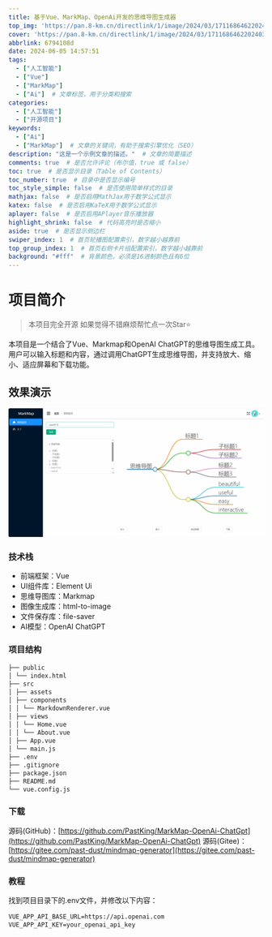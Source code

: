 ```yaml
---
title: 基于Vue、MarkMap、OpenAi开发的思维导图生成器
top_img: 'https://pan.8-km.cn/directlink/1/image/2024/03/17116864622024032904274240.jpg'
cover: 'https://pan.8-km.cn/directlink/1/image/2024/03/17116864622024032904274240.jpg'
abbrlink: 6794108d
date: 2024-06-05 14:57:51
tags: 
  - ["人工智能"]
  - ["Vue"]
  - ["MarkMap"]
  - ["Ai"]  # 文章标签，用于分类和搜索
categories: 
  - ["人工智能"]
  - ["开源项目"]
keywords: 
  - ["Ai"]
  - ["MarkMap"]  # 文章的关键词，有助于搜索引擎优化（SEO）
description: "这是一个示例文章的描述。"  # 文章的简要描述
comments: true  # 是否允许评论（布尔值，true 或 false）
toc: true  # 是否显示目录（Table of Contents）
toc_number: true  # 目录中是否显示编号
toc_style_simple: false  # 是否使用简单样式的目录
mathjax: false  # 是否启用MathJax用于数学公式显示
katex: false  # 是否启用KaTeX用于数学公式显示
aplayer: false  # 是否启用APlayer音乐播放器
highlight_shrink: false  # 代码高亮时是否缩小
aside: true  # 是否显示侧边栏
swiper_index: 1  # 首页轮播图配置索引，数字越小越靠前
top_group_index: 1  # 首页右侧卡片组配置索引，数字越小越靠前
background: "#fff"  # 背景颜色，必须是16进制颜色且有6位
---
```



# 项目简介

> 本项目完全开源
> 如果觉得不错麻烦帮忙点一次Star⭐️

本项目是一个结合了Vue、Markmap和OpenAI ChatGPT的思维导图生成工具。用户可以输入标题和内容，通过调用ChatGPT生成思维导图，并支持放大、缩小、适应屏幕和下载功能。

## 效果演示

![](../doc/PastKing_2024-06-05_13-14-09.gif)

### 技术栈
- 前端框架：Vue
- UI组件库：Element Ui
- 思维导图库：Markmap
- 图像生成库：html-to-image
- 文件保存库：file-saver
- AI模型：OpenAI ChatGPT
### 项目结构

```
├── public
│ └── index.html
├── src
│ ├── assets
│ ├── components
│ │ └── MarkdownRenderer.vue
│ ├── views
│ │ └── Home.vue
│ │ └── About.vue
│ ├── App.vue
│ └── main.js
├── .env
├── .gitignore
├── package.json
├── README.md
└── vue.config.js
```

### 下载
源码(GitHub)：[https://github.com/PastKing/MarkMap-OpenAi-ChatGpt](https://github.com/PastKing/MarkMap-OpenAi-ChatGpt) 
源码(Gitee)：[https://gitee.com/past-dust/mindmap-generator](https://gitee.com/past-dust/mindmap-generator)
### 教程

找到项目目录下的.env文件，并修改以下内容：
```
VUE_APP_API_BASE_URL=https://api.openai.com
VUE_APP_API_KEY=your_openai_api_key
```